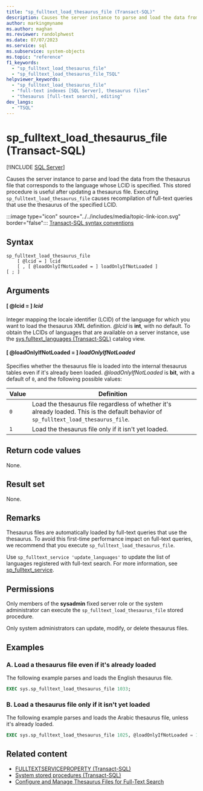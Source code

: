 ```yaml
---
title: "sp_fulltext_load_thesaurus_file (Transact-SQL)"
description: Causes the server instance to parse and load the data from the thesaurus file that corresponds to the language whose LCID is specified.
author: markingmyname
ms.author: maghan
ms.reviewer: randolphwest
ms.date: 07/07/2023
ms.service: sql
ms.subservice: system-objects
ms.topic: "reference"
f1_keywords:
  - "sp_fulltext_load_thesaurus_file"
  - "sp_fulltext_load_thesaurus_file_TSQL"
helpviewer_keywords:
  - "sp_fulltext_load_thesaurus_file"
  - "full-text indexes [SQL Server], thesaurus files"
  - "thesaurus [full-text search], editing"
dev_langs:
  - "TSQL"
---
```

# sp_fulltext_load_thesaurus_file (Transact-SQL)

[!INCLUDE [SQL Server](../../includes/applies-to-version/sqlserver.md)]

Causes the server instance to parse and load the data from the thesaurus file that corresponds to the language whose LCID is specified. This stored procedure is useful after updating a thesaurus file. Executing `sp_fulltext_load_thesaurus_file` causes recompilation of full-text queries that use the thesaurus of the specified LCID.

:::image type="icon" source="../../includes/media/topic-link-icon.svg" border="false"::: [Transact-SQL syntax conventions](../../t-sql/language-elements/transact-sql-syntax-conventions-transact-sql.md)

## Syntax

```syntaxsql
sp_fulltext_load_thesaurus_file
    [ @lcid = ] lcid
    [ , [ @loadOnlyIfNotLoaded = ] loadOnlyIfNotLoaded ]
[ ; ]
```

## Arguments

#### [ @lcid = ] *lcid*

Integer mapping the locale identifier (LCID) of the language for which you want to load the thesaurus XML definition. *@lcid* is **int**, with no default. To obtain the LCIDs of languages that are available on a server instance, use the [sys.fulltext_languages (Transact-SQL)](../system-catalog-views/sys-fulltext-languages-transact-sql.md) catalog view.

#### [ @loadOnlyIfNotLoaded = ] *loadOnlyIfNotLoaded*

Specifies whether the thesaurus file is loaded into the internal thesaurus tables even if it's already been loaded. *@loadOnlyIfNotLoaded* is **bit**, with a default of `0`, and the following possible values:

| Value | Definition |
| --- | --- |
| `0` | Load the thesaurus file regardless of whether it's already loaded. This is the default behavior of `sp_fulltext_load_thesaurus_file`. |
| `1` | Load the thesaurus file only if it isn't yet loaded. |

## Return code values

None.

## Result set

None.

## Remarks

Thesaurus files are automatically loaded by full-text queries that use the thesaurus. To avoid this first-time performance impact on full-text queries, we recommend that you execute `sp_fulltext_load_thesaurus_file`.

Use `sp_fulltext_service 'update_languages'` to update the list of languages registered with full-text search. For more information, see [sp_fulltext_service](sp-fulltext-service-transact-sql.md).

## Permissions

Only members of the **sysadmin** fixed server role or the system administrator can execute the `sp_fulltext_load_thesaurus_file` stored procedure.

Only system administrators can update, modify, or delete thesaurus files.

## Examples

### A. Load a thesaurus file even if it's already loaded

The following example parses and loads the English thesaurus file.

```sql
EXEC sys.sp_fulltext_load_thesaurus_file 1033;
```

### B. Load a thesaurus file only if it isn't yet loaded

The following example parses and loads the Arabic thesaurus file, unless it's already loaded.

```sql
EXEC sys.sp_fulltext_load_thesaurus_file 1025, @loadOnlyIfNotLoaded = 1;
```

## Related content

- [FULLTEXTSERVICEPROPERTY (Transact-SQL)](../../t-sql/functions/fulltextserviceproperty-transact-sql.md)
- [System stored procedures (Transact-SQL)](system-stored-procedures-transact-sql.md)
- [Configure and Manage Thesaurus Files for Full-Text Search](../search/configure-and-manage-thesaurus-files-for-full-text-search.md)
